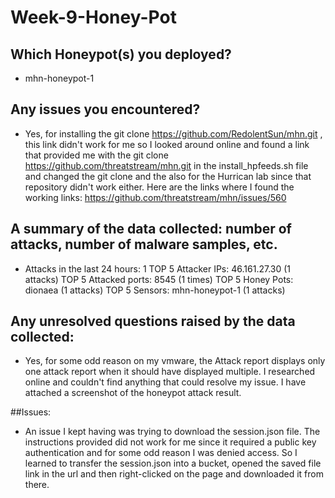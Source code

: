 # Week-9-Honey-Pot

## Which Honeypot(s) you deployed?
* mhn-honeypot-1 

## Any issues you encountered?
* Yes, for installing the git clone https://github.com/RedolentSun/mhn.git , this link didn't work for me so I looked around online and found a link that provided me with the git clone https://github.com/threatstream/mhn.git in the install_hpfeeds.sh file and changed the git clone and the also for the Hurrican lab since that repository didn't work either. Here are the links where I found the working links:
https://github.com/threatstream/mhn/issues/560 

## A summary of the data collected: number of attacks, number of malware samples, etc.
* Attacks in the last 24 hours: 1
TOP 5 Attacker IPs: 46.161.27.30 (1 attacks)
TOP 5 Attacked ports: 8545 (1 times)
TOP 5 Honey Pots: dionaea (1 attacks)
TOP 5 Sensors: mhn-honeypot-1 (1 attacks)

## Any unresolved questions raised by the data collected:
* Yes, for some odd reason on my vmware, the Attack report displays only one attack report when it should have displayed multiple. I researched online and couldn't find anything that could resolve my issue. I have attached a screenshot of the honeypot attack result.

##Issues:
* An issue I kept having was trying to download the session.json file. The instructions provided did not work for me since it required a public key authentication and for some odd reason I was denied access. So I learned to transfer the session.json into a bucket, opened the saved file link in the url and then right-clicked on the page and downloaded it from there.

